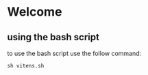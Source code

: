 # Welcome
## using the bash script
to use the bash script use the follow command:
```
sh vitens.sh
```

